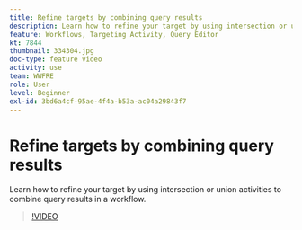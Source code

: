 ```yaml
---
title: Refine targets by combining query results
description: Learn how to refine your target by using intersection or union activities to combine query results in a workflow.
feature: Workflows, Targeting Activity, Query Editor
kt: 7844
thumbnail: 334304.jpg
doc-type: feature video
activity: use
team: WWFRE
role: User
level: Beginner
exl-id: 3bd6a4cf-95ae-4f4a-b53a-ac04a29843f7
---
```

# Refine targets by combining query results

Learn how to refine your target by using intersection or union activities to combine query results in a workflow.

>[!VIDEO](https://video.tv.adobe.com/v/334304?quality=12)
